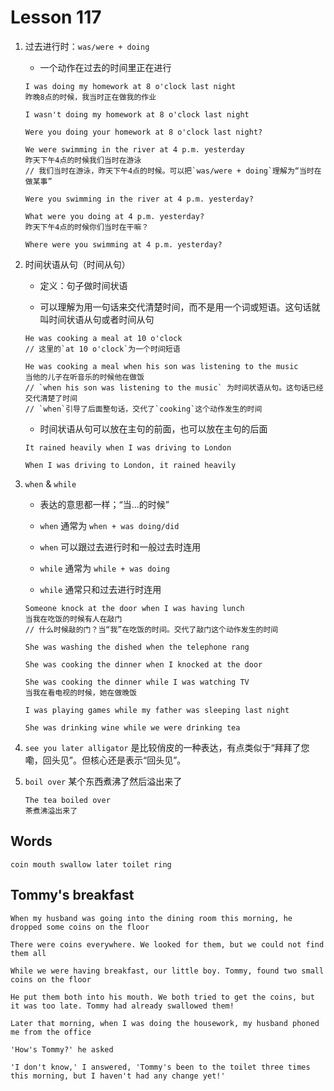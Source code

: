 # Lesson 117

1. 过去进行时：`was/were + doing`

   - 一个动作在过去的时间里正在进行

   ```
   I was doing my homework at 8 o'clock last night
   昨晚8点的时候，我当时正在做我的作业

   I wasn't doing my homework at 8 o'clock last night

   Were you doing your homework at 8 o'clock last night?

   We were swimming in the river at 4 p.m. yesterday
   昨天下午4点的时候我们当时在游泳
   // 我们当时在游泳，昨天下午4点的时候。可以把`was/were + doing`理解为“当时在做某事”

   Were you swimming in the river at 4 p.m. yesterday?

   What were you doing at 4 p.m. yesterday?
   昨天下午4点的时候你们当时在干嘛？

   Where were you swimming at 4 p.m. yesterday?
   ```

2. 时间状语从句（时间从句）

   - 定义：句子做时间状语

   - 可以理解为用一句话来交代清楚时间，而不是用一个词或短语。这句话就叫时间状语从句或者时间从句

   ```
   He was cooking a meal at 10 o'clock
   // 这里的`at 10 o'clock`为一个时间短语

   He was cooking a meal when his son was listening to the music
   当他的儿子在听音乐的时候他在做饭
   // `when his son was listening to the music` 为时间状语从句。这句话已经交代清楚了时间
   // `when`引导了后面整句话，交代了`cooking`这个动作发生的时间
   ```

   - 时间状语从句可以放在主句的前面，也可以放在主句的后面

   ```
   It rained heavily when I was driving to London

   When I was driving to London, it rained heavily
   ```

3. `when` & `while`

   - 表达的意思都一样；“当...的时候”

   - `when` 通常为 `when + was doing/did`

   - `when` 可以跟过去进行时和一般过去时连用

   - `while` 通常为 `while + was doing`

   - `while` 通常只和过去进行时连用

   ```
   Someone knock at the door when I was having lunch
   当我在吃饭的时候有人在敲门
   // 什么时候敲的门？当“我”在吃饭的时间。交代了敲门这个动作发生的时间

   She was washing the dished when the telephone rang

   She was cooking the dinner when I knocked at the door
   ```

   ```
   She was cooking the dinner while I was watching TV
   当我在看电视的时候，她在做晚饭

   I was playing games while my father was sleeping last night

   She was drinking wine while we were drinking tea
   ```

4. `see you later alligator` 是比较俏皮的一种表达，有点类似于“拜拜了您嘞，回头见”。但核心还是表示“回头见”。

5. `boil over` 某个东西煮沸了然后溢出来了

   ```
   The tea boiled over
   茶煮沸溢出来了
   ```

## Words

```
coin mouth swallow later toilet ring
```

## Tommy's breakfast

```
When my husband was going into the dining room this morning, he dropped some coins on the floor

There were coins everywhere. We looked for them, but we could not find them all

While we were having breakfast, our little boy. Tommy, found two small coins on the floor

He put them both into his mouth. We both tried to get the coins, but it was too late. Tommy had already swallowed them!

Later that morning, when I was doing the housework, my husband phoned me from the office

'How's Tommy?' he asked

'I don't know,' I answered, 'Tommy's been to the toilet three times this morning, but I haven't had any change yet!'
```
